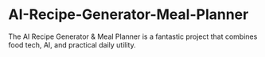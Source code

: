 # AI-Recipe-Generator-Meal-Planner
The AI Recipe Generator &amp; Meal Planner is a fantastic project that combines food tech, AI, and practical daily utility.
